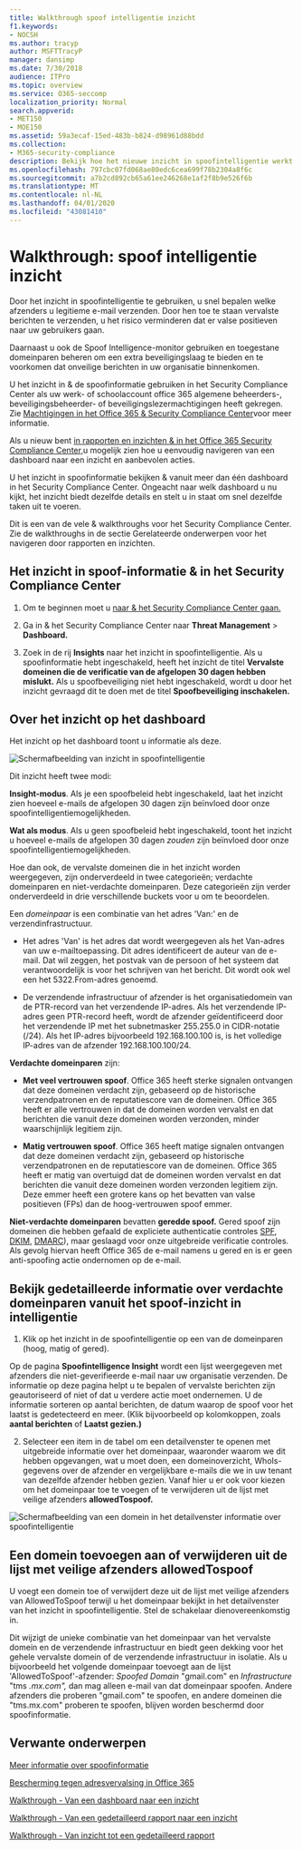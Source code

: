 ```yaml
---
title: Walkthrough spoof intelligentie inzicht
f1.keywords:
- NOCSH
ms.author: tracyp
author: MSFTTracyP
manager: dansimp
ms.date: 7/30/2018
audience: ITPro
ms.topic: overview
ms.service: O365-seccomp
localization_priority: Normal
search.appverid:
- MET150
- MOE150
ms.assetid: 59a3ecaf-15ed-483b-b824-d98961d88bdd
ms.collection:
- M365-security-compliance
description: Bekijk hoe het nieuwe inzicht in spoofintelligentie werkt.
ms.openlocfilehash: 797cbc07fd068ae80edc6cea699f78b2304a8f6c
ms.sourcegitcommit: a7b2cd892cb65a61ee246268e1af2f8b9e526f6b
ms.translationtype: MT
ms.contentlocale: nl-NL
ms.lasthandoff: 04/01/2020
ms.locfileid: "43081410"
---
```

# <a name="walkthrough-spoof-intelligence-insight"></a>Walkthrough: spoof intelligentie inzicht

Door het inzicht in spoofintelligentie te gebruiken, u snel bepalen welke afzenders u legitieme e-mail verzenden. Door hen toe te staan vervalste berichten te verzenden, u het risico verminderen dat er valse positieven naar uw gebruikers gaan.

Daarnaast u ook de Spoof Intelligence-monitor gebruiken en toegestane domeinparen beheren om een extra beveiligingslaag te bieden en te voorkomen dat onveilige berichten in uw organisatie binnenkomen.

U het inzicht in &amp; de spoofinformatie gebruiken in het Security Compliance Center als uw werk- of schoolaccount office 365 algemene beheerders-, beveiligingsbeheerder- of beveiligingslezermachtigingen heeft gekregen. Zie [Machtigingen in het Office 365 &amp; Security Compliance Center](permissions-in-the-security-and-compliance-center.md)voor meer informatie.

Als u nieuw bent [in rapporten en inzichten &amp; in het Office 365 Security Compliance Center,](reports-and-insights-in-security-and-compliance.md)u mogelijk zien hoe u eenvoudig navigeren van een dashboard naar een inzicht en aanbevolen acties.

U het inzicht in spoofinformatie bekijken &amp; vanuit meer dan één dashboard in het Security Compliance Center. Ongeacht naar welk dashboard u nu kijkt, het inzicht biedt dezelfde details en stelt u in staat om snel dezelfde taken uit te voeren.

Dit is een van de vele &amp; walkthroughs voor het Security Compliance Center. Zie de walkthroughs in de sectie Gerelateerde onderwerpen voor het navigeren door rapporten en inzichten.

## <a name="getting-to-the-spoof-intelligence-insight-in-the-security-amp-compliance-center"></a>Het inzicht in spoof-informatie &amp; in het Security Compliance Center

1. Om te beginnen moet u [naar &amp; het Security Compliance Center gaan.](../../compliance/go-to-the-securitycompliance-center.md)

2. Ga in &amp; het Security Compliance Center naar **Threat Management** \> **Dashboard.**

3. Zoek in de rij **Insights** naar het inzicht in spoofintelligentie. Als u spoofinformatie hebt ingeschakeld, heeft het inzicht de titel **Vervalste domeinen die de verificatie van de afgelopen 30 dagen hebben mislukt.** Als u spoofbeveiliging niet hebt ingeschakeld, wordt u door het inzicht gevraagd dit te doen met de titel **Spoofbeveiliging inschakelen.**

## <a name="about-the-insight-on-the-dashboard"></a>Over het inzicht op het dashboard

Het inzicht op het dashboard toont u informatie als deze.

![Schermafbeelding van inzicht in spoofintelligentie](../../media/28aeabac-c1a1-4d16-9fbe-14996f742a9a.png)

Dit inzicht heeft twee modi:

 **Insight-modus**. Als je een spoofbeleid hebt ingeschakeld, laat het inzicht zien hoeveel e-mails de afgelopen 30 dagen zijn beïnvloed door onze spoofintelligentiemogelijkheden.

 **Wat als modus**. Als u geen spoofbeleid hebt ingeschakeld, toont het inzicht u hoeveel e-mails de afgelopen 30 dagen *zouden* zijn beïnvloed door onze spoofintelligentiemogelijkheden.

Hoe dan ook, de vervalste domeinen die in het inzicht worden weergegeven, zijn onderverdeeld in twee categorieën; verdachte domeinparen en niet-verdachte domeinparen. Deze categorieën zijn verder onderverdeeld in drie verschillende buckets voor u om te beoordelen. 

Een *domeinpaar* is een combinatie van het adres 'Van:' en de verzendinfrastructuur. 

- Het adres 'Van' is het adres dat wordt weergegeven als het Van-adres van uw e-mailtoepassing. Dit adres identificeert de auteur van de e-mail. Dat wil zeggen, het postvak van de persoon of het systeem dat verantwoordelijk is voor het schrijven van het bericht. Dit wordt ook wel een het 5322.From-adres genoemd.

- De verzendende infrastructuur of afzender is het organisatiedomein van de PTR-record van het verzendende IP-adres. Als het verzendende IP-adres geen PTR-record heeft, wordt de afzender geïdentificeerd door het verzendende IP met het subnetmasker 255.255.0 in CIDR-notatie (/24). Als het IP-adres bijvoorbeeld 192.168.100.100 is, is het volledige IP-adres van de afzender 192.168.100.100/24.

 **Verdachte domeinparen** zijn:

- **Met veel vertrouwen spoof**. Office 365 heeft sterke signalen ontvangen dat deze domeinen verdacht zijn, gebaseerd op de historische verzendpatronen en de reputatiescore van de domeinen. Office 365 heeft er alle vertrouwen in dat de domeinen worden vervalst en dat berichten die vanuit deze domeinen worden verzonden, minder waarschijnlijk legitiem zijn. 

- **Matig vertrouwen spoof**. Office 365 heeft matige signalen ontvangen dat deze domeinen verdacht zijn, gebaseerd op historische verzendpatronen en de reputatiescore van de domeinen. Office 365 heeft er matig van overtuigd dat de domeinen worden vervalst en dat berichten die vanuit deze domeinen worden verzonden legitiem zijn. Deze emmer heeft een grotere kans op het bevatten van valse positieven (FPs) dan de hoog-vertrouwen spoof emmer.

 **Niet-verdachte domeinparen** bevatten **geredde spoof.** Gered spoof zijn domeinen die hebben gefaald de expliciete authenticatie controles [SPF](how-office-365-uses-spf-to-prevent-spoofing.md), [DKIM](use-dkim-to-validate-outbound-email.md), [DMARC](use-dmarc-to-validate-email.md)), maar geslaagd voor onze uitgebreide verificatie controles. Als gevolg hiervan heeft Office 365 de e-mail namens u gered en is er geen anti-spoofing actie ondernomen op de e-mail.

## <a name="view-detailed-information-about-suspicious-domain-pairs-from-the-spoof-intelligence-insight"></a>Bekijk gedetailleerde informatie over verdachte domeinparen vanuit het spoof-inzicht in intelligentie

1. Klik op het inzicht in de spoofintelligentie op een van de domeinparen (hoog, matig of gered).

Op de pagina **Spoofintelligence Insight** wordt een lijst weergegeven met afzenders die niet-geverifieerde e-mail naar uw organisatie verzenden. De informatie op deze pagina helpt u te bepalen of vervalste berichten zijn geautoriseerd of niet of dat u verdere actie moet ondernemen. U de informatie sorteren op aantal berichten, de datum waarop de spoof voor het laatst is gedetecteerd en meer. (Klik bijvoorbeeld op kolomkoppen, zoals **aantal berichten** of **Laatst gezien.)**

2. Selecteer een item in de tabel om een detailvenster te openen met uitgebreide informatie over het domeinpaar, waaronder waarom we dit hebben opgevangen, wat u moet doen, een domeinoverzicht, WhoIs-gegevens over de afzender en vergelijkbare e-mails die we in uw tenant van dezelfde afzender hebben gezien. Vanaf hier u er ook voor kiezen om het domeinpaar toe te voegen of te verwijderen uit de lijst met veilige afzenders **allowedTospoof.**

![Schermafbeelding van een domein in het detailvenster informatie over spoofintelligentie](../../media/03ad3e6e-2010-4e8e-b92e-accc8bbebb79.png)

## <a name="add-or-remove-a-domain-from-the-allowedtospoof-safe-sender-list"></a>Een domein toevoegen aan of verwijderen uit de lijst met veilige afzenders allowedTospoof

U voegt een domein toe of verwijdert deze uit de lijst met veilige afzenders van AllowedToSpoof terwijl u het domeinpaar bekijkt in het detailvenster van het inzicht in spoofintelligentie. Stel de schakelaar dienovereenkomstig in.

Dit wijzigt de unieke combinatie van het domeinpaar van het vervalste domein en de verzendende infrastructuur en biedt geen dekking voor het gehele vervalste domein of de verzendende infrastructuur in isolatie. Als u bijvoorbeeld het volgende domeinpaar toevoegt aan de lijst 'AllowedToSpoof'-afzender: *Spoofed Domain* "gmail.com" en *Infrastructure* "tms *.mx.com",* dan mag alleen e-mail van dat domeinpaar spoofen. Andere afzenders die proberen "gmail.com" te spoofen, en andere domeinen die "tms.mx.com" proberen te spoofen, blijven worden beschermd door spoofinformatie.

## <a name="related-topics"></a>Verwante onderwerpen

[Meer informatie over spoofinformatie](learn-about-spoof-intelligence.md)

[Bescherming tegen adresvervalsing in Office 365](anti-spoofing-protection.md)

[Walkthrough - Van een dashboard naar een inzicht](from-a-dashboard-to-an-insight.md)

[Walkthrough - Van een gedetailleerd rapport naar een inzicht](from-a-detailed-report-to-an-insight.md)

[Walkthrough - Van inzicht tot een gedetailleerd rapport](from-an-insight-to-a-detailed-report.md)


